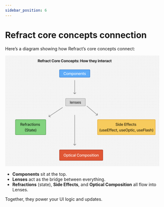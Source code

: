 ```yaml
---
sidebar_position: 6
---
```


# Refract core concepts connection


Here’s a diagram showing how Refract’s core concepts connect:

![Refract core concepts diagram](./img/refract-diagram.png)

- **Components** sit at the top.
- **Lenses** act as the bridge between everything.
- **Refractions** (state), **Side Effects**, and **Optical Composition** all flow into Lenses.

Together, they power your UI logic and updates.